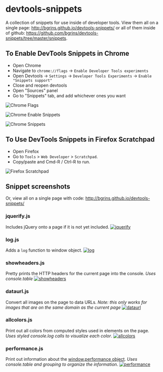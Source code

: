 devtools-snippets
=================

A collection of snippets for use inside of developer tools.  View them all on a single page: http://bgrins.github.io/devtools-snippets/ or all of them inside of github: https://github.com/bgrins/devtools-snippets/tree/master/snippets.

## To Enable DevTools Snippets in Chrome

* Open Chrome
* Navigate to `chrome://flags` -> `Enable Developer Tools experiments`
* Open Devtools -> `Settings` -> `Developer Tools Experiments` -> `Enable "Snippets support"`
* Close and reopen devtools
* Open "Sources" panel
* Go to "Snippets" tab, and add whichever ones you want

![Chrome Flags](screenshots/chrome-flags.png)

![Chrome Enable Snippets](screenshots/chrome-enable-snippets.png)

![Chrome Snippets](screenshots/chrome-snippets.png)

## To Use DevTools Snippets in Firefox Scratchpad

* Open Firefox
* Go to `Tools` > `Web Developer` > `Scratchpad`.
* Copy/paste and Cmd-R / Ctrl-R to run.

![Firefox Scratchpad](screenshots/firefox-scratchpad.png)


## Snippet screenshots

Or, view all on a single page with code: http://bgrins.github.io/devtools-snippets/

### jquerify.js
Includes jQuery onto a page if it is not yet included.
[![jquerify](screenshots/jquerify.png)](snippets/jquerify.js)

### log.js
Adds a `log` function to window object.
[![log](screenshots/log.png)](snippets/log.js)

### showheaders.js
Pretty prints the HTTP headers for the current page into the console.  *Uses console.table*
[![showheaders](screenshots/showheaders.png)](snippets/showheaders.js)

### dataurl.js
Convert all images on the page to data URLs.  *Note: this only works for images that are on the same domain as the current page*
[![dataurl](screenshots/dataurl.png)](snippets/dataurl.js)

### allcolors.js
Print out all colors from computed styles used in elements on the page.  *Uses styled console.log calls to visualize each color*.
[![allcolors](screenshots/allcolors.png)](snippets/allcolors.js)

### performance.js
Print out information about the [window.performance object](https://developer.mozilla.org/en-US/docs/Navigation_timing).  *Uses console.table and grouping to organize the information*.
[![performance](screenshots/performance.png)](snippets/performance.js)
